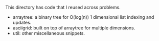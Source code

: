 This directory has code that I reused across problems.

* arraytree: a binary tree for O(log(n)) 1 dimensional list indexing and updates.
* asciigrid: built on top of arraytree for multiple dimensions.
* util: other miscellaneous snippets.